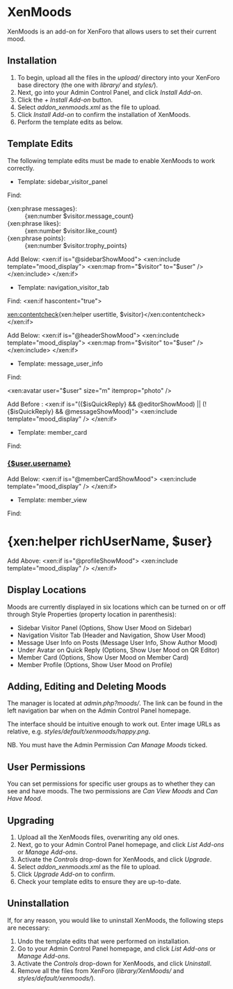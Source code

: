 ﻿XenMoods
====

XenMoods is an add-on for XenForo that allows users to set their current mood.

Installation
----

1. To begin, upload all the files in the *upload/* directory into your XenForo base directory (the one with *library/* and *styles/*).
2. Next, go into your Admin Control Panel, and click *Install Add-on*.
3. Click the *+ Install Add-on* button.
4. Select *addon_xenmoods.xml* as the file to upload.
5. Click *Install Add-on* to confirm the installation of XenMoods.
6. Perform the template edits as below.

Template Edits
----

The following template edits must be made to enable XenMoods to work correctly.

- Template: sidebar_visitor_panel

Find:
	<dl class="pairsInline stats">
		<dt>{xen:phrase messages}:</dt> <dd>{xen:number $visitor.message_count}</dd>
		<dt>{xen:phrase likes}:</dt> <dd>{xen:number $visitor.like_count}</dd>
		<dt>{xen:phrase points}:</dt> <dd>{xen:number $visitor.trophy_points}</dd>
	</dl>

Add Below:
	<xen:if is="@sidebarShowMood">
		<xen:include template="mood_display">
			<xen:map from="$visitor" to="$user" />
		</xen:include>
	</xen:if>

- Template: navigation_visitor_tab

Find:
	<xen:if hascontent="true"><div class="muted"><xen:contentcheck>{xen:helper usertitle, $visitor}</xen:contentcheck></div></xen:if>

Add Below:
	<xen:if is="@headerShowMood">
		<xen:include template="mood_display">
			<xen:map from="$visitor" to="$user" />
		</xen:include>
	</xen:if>

- Template: message_user_info

Find:
	<div class="avatarHolder"><xen:avatar user="$user" size="m" itemprop="photo" /></div>

Add Before *</div>*:
	<xen:if is="({$isQuickReply} && @editorShowMood) || (!{$isQuickReply} && @messageShowMood)">
		<xen:include template="mood_display" />
	</xen:if>

- Template: member_card

Find:
	<h3 class="username"><a href="{xen:link members, $user}">{$user.username}</a></h3>

Add Below:
	<xen:if is="@memberCardShowMood">
		<xen:include template="mood_display" />
	</xen:if>

- Template: member_view

Find:
	<h1 itemprop="name">{xen:helper richUserName, $user}</h1>

Add Above:
	<xen:if is="@profileShowMood">
		<xen:include template="mood_display" />
	</xen:if>

Display Locations
----

Moods are currently displayed in six locations which can be turned on or off through Style Properties (property location in parenthesis):
- Sidebar Visitor Panel (Options, Show User Mood on Sidebar)
- Navigation Visitor Tab (Header and Navigation, Show User Mood)
- Message User Info on Posts (Message User Info, Show Author Mood)
- Under Avatar on Quick Reply (Options, Show User Mood on QR Editor)
- Member Card (Options, Show User Mood on Member Card)
- Member Profile (Options, Show User Mood on Profile)

Adding, Editing and Deleting Moods
----

The manager is located at *admin.php?moods/*. The link can be found in the left navigation bar when on the Admin Control Panel homepage.

The interface should be intuitive enough to work out. Enter image URLs as relative, e.g. *styles/default/xenmoods/happy.png*.

NB. You must have the Admin Permission *Can Manage Moods* ticked.

User Permissions
----

You can set permissions for specific user groups as to whether they can see and have moods. The two permissions are *Can View Moods* and *Can Have Mood*.

Upgrading
----

1. Upload all the XenMoods files, overwriting any old ones.
2. Next, go to your Admin Control Panel homepage, and click *List Add-ons* or *Manage Add-ons*.
3. Activate the *Controls* drop-down for XenMoods, and click *Upgrade*.
4. Select *addon_xenmoods.xml* as the file to upload.
5. Click *Upgrade Add-on* to confirm.
6. Check your template edits to ensure they are up-to-date.

Uninstallation
----

If, for any reason, you would like to uninstall XenMoods, the following steps are necessary:
1. Undo the template edits that were performed on installation.
2. Go to your Admin Control Panel homepage, and click *List Add-ons* or *Manage Add-ons*.
3. Activate the *Controls* drop-down for XenMoods, and click *Uninstall*.
4. Remove all the files from XenForo (*library/XenMoods/* and *styles/default/xenmoods/*).